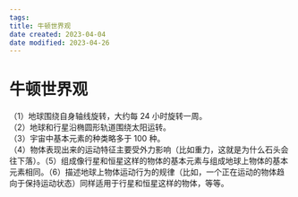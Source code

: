 ```yaml
---
tags:
title: 牛顿世界观
date created: 2023-04-04
date modified: 2023-04-26
---
```


# 牛顿世界观

（1）地球围绕自身轴线旋转，大约每 24 小时旋转一周。  
（2）地球和行星沿椭圆形轨道围绕太阳运转。  
（3）宇宙中基本元素的种类略多于 100 种。  
（4）物体表现出来的运动特征主要受外力影响（比如重力，这就是为什么石头会往下落）。（5）组成像行星和恒星这样的物体的基本元素与组成地球上物体的基本元素相同。（6）描述地球上物体运动行为的规律（比如，一个正在运动的物体趋向于保持运动状态）同样适用于行星和恒星这样的物体，等等。
